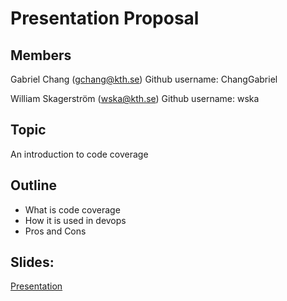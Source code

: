 # Presentation Proposal

## Members
Gabriel Chang (gchang@kth.se)
Github username: ChangGabriel

William Skagerström (wska@kth.se)
Github username: wska

## Topic
An introduction to code coverage

## Outline
* What is code coverage
* How it is used in devops
* Pros and Cons


## Slides:
[Presentation](TBA)
